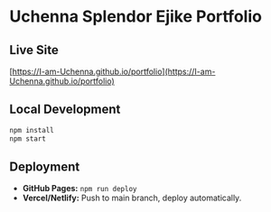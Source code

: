 # Uchenna Splendor Ejike Portfolio

## Live Site
[https://I-am-Uchenna.github.io/portfolio](https://I-am-Uchenna.github.io/portfolio)

## Local Development
```sh
npm install
npm start
```

## Deployment
- **GitHub Pages:** `npm run deploy`
- **Vercel/Netlify:** Push to main branch, deploy automatically.
